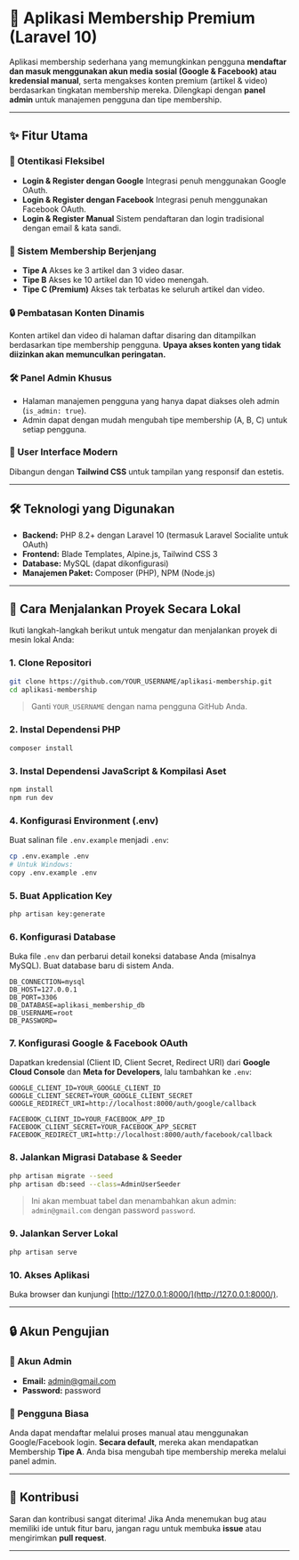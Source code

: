 # 🚀 Aplikasi Membership Premium (Laravel 10)

Aplikasi membership sederhana yang memungkinkan pengguna **mendaftar dan masuk menggunakan akun media sosial (Google & Facebook) atau kredensial manual**, serta mengakses konten premium (artikel & video) berdasarkan tingkatan membership mereka. Dilengkapi dengan **panel admin** untuk manajemen pengguna dan tipe membership.

---

## ✨ Fitur Utama

### 🔑 Otentikasi Fleksibel

* **Login & Register dengan Google**
  Integrasi penuh menggunakan Google OAuth.
* **Login & Register dengan Facebook**
  Integrasi penuh menggunakan Facebook OAuth.
* **Login & Register Manual**
  Sistem pendaftaran dan login tradisional dengan email & kata sandi.

### 💎 Sistem Membership Berjenjang

* **Tipe A**
  Akses ke 3 artikel dan 3 video dasar.
* **Tipe B**
  Akses ke 10 artikel dan 10 video menengah.
* **Tipe C (Premium)**
  Akses tak terbatas ke seluruh artikel dan video.

### 🔒 Pembatasan Konten Dinamis

Konten artikel dan video di halaman daftar disaring dan ditampilkan berdasarkan tipe membership pengguna. **Upaya akses konten yang tidak diizinkan akan memunculkan peringatan.**

### 🛠️ Panel Admin Khusus

* Halaman manajemen pengguna yang hanya dapat diakses oleh admin (`is_admin: true`).
* Admin dapat dengan mudah mengubah tipe membership (A, B, C) untuk setiap pengguna.

### 🎨 User Interface Modern

Dibangun dengan **Tailwind CSS** untuk tampilan yang responsif dan estetis.

---

## 🛠️ Teknologi yang Digunakan

* **Backend:** PHP 8.2+ dengan Laravel 10 (termasuk Laravel Socialite untuk OAuth)
* **Frontend:** Blade Templates, Alpine.js, Tailwind CSS 3
* **Database:** MySQL (dapat dikonfigurasi)
* **Manajemen Paket:** Composer (PHP), NPM (Node.js)

---

## 🚀 Cara Menjalankan Proyek Secara Lokal

Ikuti langkah-langkah berikut untuk mengatur dan menjalankan proyek di mesin lokal Anda:

### 1. Clone Repositori

```bash
git clone https://github.com/YOUR_USERNAME/aplikasi-membership.git
cd aplikasi-membership
```

> Ganti `YOUR_USERNAME` dengan nama pengguna GitHub Anda.

### 2. Instal Dependensi PHP

```bash
composer install
```

### 3. Instal Dependensi JavaScript & Kompilasi Aset

```bash
npm install
npm run dev
```

### 4. Konfigurasi Environment (.env)

Buat salinan file `.env.example` menjadi `.env`:

```bash
cp .env.example .env
# Untuk Windows:
copy .env.example .env
```

### 5. Buat Application Key

```bash
php artisan key:generate
```

### 6. Konfigurasi Database

Buka file `.env` dan perbarui detail koneksi database Anda (misalnya MySQL). Buat database baru di sistem Anda.

```env
DB_CONNECTION=mysql
DB_HOST=127.0.0.1
DB_PORT=3306
DB_DATABASE=aplikasi_membership_db
DB_USERNAME=root
DB_PASSWORD=
```

### 7. Konfigurasi Google & Facebook OAuth

Dapatkan kredensial (Client ID, Client Secret, Redirect URI) dari **Google Cloud Console** dan **Meta for Developers**, lalu tambahkan ke `.env`:

```env
GOOGLE_CLIENT_ID=YOUR_GOOGLE_CLIENT_ID
GOOGLE_CLIENT_SECRET=YOUR_GOOGLE_CLIENT_SECRET
GOOGLE_REDIRECT_URI=http://localhost:8000/auth/google/callback

FACEBOOK_CLIENT_ID=YOUR_FACEBOOK_APP_ID
FACEBOOK_CLIENT_SECRET=YOUR_FACEBOOK_APP_SECRET
FACEBOOK_REDIRECT_URI=http://localhost:8000/auth/facebook/callback
```

### 8. Jalankan Migrasi Database & Seeder

```bash
php artisan migrate --seed
php artisan db:seed --class=AdminUserSeeder
```

> Ini akan membuat tabel dan menambahkan akun admin: `admin@gmail.com` dengan password `password`.

### 9. Jalankan Server Lokal

```bash
php artisan serve
```

### 10. Akses Aplikasi

Buka browser dan kunjungi [http://127.0.0.1:8000/](http://127.0.0.1:8000/).

---

## 🔒 Akun Pengujian

### 👑 Akun Admin

* **Email:** [admin@gmail.com](mailto:admin@gmail.com)
* **Password:** password

### 👤 Pengguna Biasa

Anda dapat mendaftar melalui proses manual atau menggunakan Google/Facebook login. **Secara default**, mereka akan mendapatkan Membership **Tipe A**. Anda bisa mengubah tipe membership mereka melalui panel admin.

---

## 🤝 Kontribusi

Saran dan kontribusi sangat diterima! Jika Anda menemukan bug atau memiliki ide untuk fitur baru, jangan ragu untuk membuka **issue** atau mengirimkan **pull request**.

---

